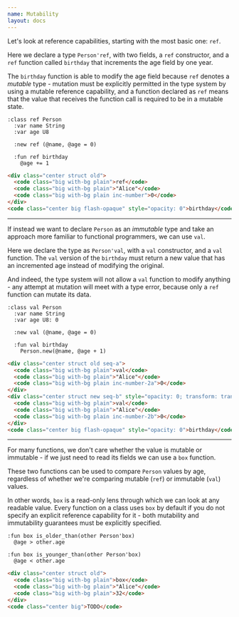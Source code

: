 ```yaml
---
name: Mutability
layout: docs
---
```


Let's look at reference capabilities, starting with the most basic one: `ref`.

Here we declare a type `Person'ref`, with two fields, a `ref` constructor, and a `ref` function called `birthday` that increments the age field by one year.

The `birthday` function is able to modify the age field because `ref` denotes a *mutable* type - mutation must be explicitly permitted in the type system by using a mutable reference capability, and a function declared as `ref` means that the value that receives the function call is required to be in a mutable state.

```savi
:class ref Person
  :var name String
  :var age U8

  :new ref (@name, @age = 0)

  :fun ref birthday
    @age += 1
```
```html demo
<div class="center struct old">
  <code class="big with-bg plain">ref</code>
  <code class="big with-bg plain">"Alice"</code>
  <code class="big with-bg plain inc-number">0</code>
</div>
<code class="center big flash-opaque" style="opacity: 0">birthday</code>
```

---

If instead we want to declare `Person` as an *immutable* type and take an approach more familiar to functional programmers, we can use `val`.

Here we declare the type as `Person'val`, with a `val` constructor, and a `val` function. The `val` version of the `birthday` must return a new value that has an incremented age instead of modifying the original.

And indeed, the type system will not allow a `val` function to modify anything - any attempt at mutation will meet with a type error, because only a `ref` function can mutate its data.

```savi
:class val Person
  :var name String
  :var age U8: 0

  :new val (@name, @age = 0)

  :fun val birthday
    Person.new(@name, @age + 1)
```
```html demo
<div class="center struct old seq-a">
  <code class="big with-bg plain">val</code>
  <code class="big with-bg plain">"Alice"</code>
  <code class="big with-bg plain inc-number-2a">0</code>
</div>
<div class="center struct new seq-b" style="opacity: 0; transform: translateX(80px);">
  <code class="big with-bg plain">val</code>
  <code class="big with-bg plain">"Alice"</code>
  <code class="big with-bg plain inc-number-2b">0</code>
</div>
<code class="center big flash-opaque" style="opacity: 0">birthday</code>
```

---

For many functions, we don't care whether the value is mutable or immutable - if we just need to read its fields we can use a `box` function.

These two functions can be used to compare `Person` values by age, regardless of whether we're comparing mutable (`ref`) or immutable (`val`) values.

In other words, `box` is a read-only lens through which we can look at any readable value. Every function on a class uses `box` by default if you do not specify an explicit reference capability for it - both mutability and immutability guarantees must be explicitly specified.

```savi
:fun box is_older_than(other Person'box)
  @age > other.age

:fun box is_younger_than(other Person'box)
  @age < other.age
```
```html demo
<div class="center struct old">
  <code class="big with-bg plain">box</code>
  <code class="big with-bg plain">"Alice"</code>
  <code class="big with-bg plain">32</code>
</div>
<code class="center big">TODO</code>
```
